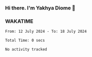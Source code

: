 ### Hi there. I'm Yakhya Diome 👋

### WAKATIME
<!--START_SECTION:waka-->

```txt
From: 12 July 2024 - To: 18 July 2024

Total Time: 0 secs

No activity tracked
```

<!--END_SECTION:waka-->
